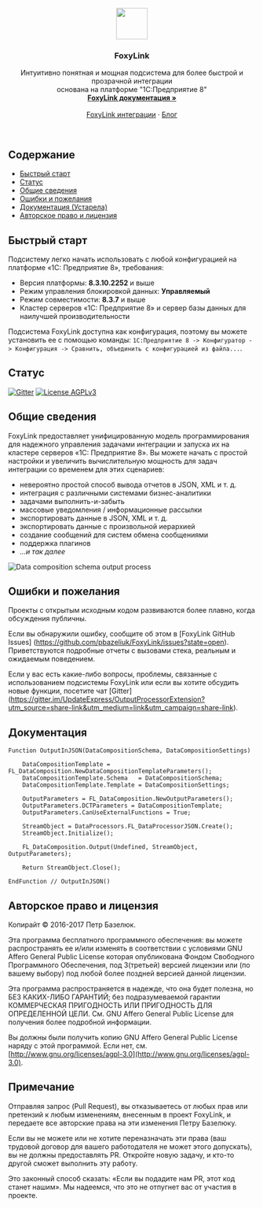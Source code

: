 <p align="center">
  <a href="https://pbazeliuk.com/foxylink">
    <img src="https://github.com/pbazeliuk/FoxyLink/blob/develop/img/FoxyLink64.png" alt="" width=64 height=64>
  </a>
  <h3 align="center">FoxyLink</h3>

  <p align="center">
    Интуитивно понятная и мощная подсистема для более быстрой и прозрачной интеграции
    <br>основана на платформе "1С:Предприятие 8"
    <br>
    <a href="https://pbazeliuk.com/foxylink/docs/"><strong>FoxyLink документация »</strong></a>
    <br>
    <br>
    <a href="https://pbazeliuk.com/foxylink/integrations">FoxyLink интеграции</a>
    ·
    <a href="https://pbazeliuk.com/tag/FoxyLink/">Блог</a>
  </p>
</p>

<br>

## Содержание

- [Быстрый старт](#быстрый-старт)
- [Статус](#статус)
- [Общие сведения](#общие-сведения)
- [Ошибки и пожелания](#ошибки-и-пожелания)
- [Документация (Устарела)](#документация)
- [Авторское право и лицензия](#авторское-право-и-лицензия)

## Быстрый старт

Подсистему легко начать использовать с любой конфигурацией на платформе «1С: Предприятие 8», требования:
- Версия платформы: **8.3.10.2252** и выше
- Режим управления блокировкой данных: **Управляемый**
- Режим совместимости: **8.3.7** и выше
- Кластер серверов «1С: Предприятие 8» и сервер базы данных для наилучшей производительности 

Подсистема FoxyLink доступна как конфигурация, поэтому вы можете установить ее с помощью команды:
```1С:Предприятие 8 -> Конфигуратор -> Конфигурация -> Сравнить, объединить с конфигурацией из файла...```. 

## Статус

[![Gitter](https://badges.gitter.im/UpdateExpress/OutputProcessorExtension.svg)](https://gitter.im/UpdateExpress/OutputProcessorExtension?utm_source=badge&utm_medium=badge&utm_campaign=pr-badge) [![License AGPLv3](https://img.shields.io/badge/license-AGPLv3-green.svg)](http://www.gnu.org/licenses/agpl-3.0)

## Общие сведения

FoxyLink предоставляет унифицированную модель программирования для надежного управления задачами интеграции и запуска их на кластере серверов «1С: Предприятие 8». Вы можете начать с простой настройки и увеличить вычислительную мощность для задач интеграции со временем для этих сценариев:

- невероятно простой способ вывода отчетов в JSON, XML и т. д.
- интеграция с различными системами бизнес-аналитики
- задачами выполнить-и-забыть
- массовые уведомления / информационные рассылки
- экспортировать данные в JSON, XML и т. д.
- экспортировать данные с произвольной иерархией
- создание сообщений для систем обмена сообщениями
- поддержка плагинов
- *...и так далее*

![Data composition schema output process](https://raw.githubusercontent.com/pbazeliuk/OutputProcessorExtension/develop/img/OutputProcess.png)

## Ошибки и пожелания

Проекты с открытым исходным кодом развиваются более плавно, когда обсуждения публичны.

Если вы обнаружили ошибку, сообщите об этом в [FoxyLink GitHub Issues] (https://github.com/pbazeliuk/FoxyLink/issues?state=open). Приветствуются подробные отчеты с вызовами стека, реальным и ожидаемым поведением.

Если у вас есть какие-либо вопросы, проблемы, связанные с использованием подсистемы FoxyLink или если вы хотите обсудить новые функции, посетите чат [Gitter] (https://gitter.im/UpdateExpress/OutputProcessorExtension?utm_source=share-link&utm_medium=link&utm_campaign=share-link).
## Документация 

```1C-Enterprise
Function OutputInJSON(DataCompositionSchema, DataCompositionSettings)
    
    DataCompositionTemplate = FL_DataComposition.NewDataCompositionTemplateParameters();
    DataCompositionTemplate.Schema   = DataCompositionSchema;
    DataCompositionTemplate.Template = DataCompositionSettings;
    
    OutputParameters = FL_DataComposition.NewOutputParameters();
    OutputParameters.DCTParameters = DataCompositionTemplate;
    OutputParameters.CanUseExternalFunctions = True;
    
    StreamObject = DataProcessors.FL_DataProcessorJSON.Create();
    StreamObject.Initialize();
	
    FL_DataComposition.Output(Undefined, StreamObject, OutputParameters);
    
    Return StreamObject.Close();
   
EndFunction // OutputInJSON()     
```

## Авторское право и лицензия

Копирайт © 2016-2017 Петр Базелюк.

Эта программа бесплатного программного обеспечения: вы можете распространять ее и/или изменять
в соответствии с условиями GNU Affero General Public License которая
опубликована Фондом Свободного Программного Обеспечения, под 3(третьей) версией
лицензии или (по вашему выбору) под любой более поздней версией данной лицензии.

Эта программа распространяется в надежде, что она будет полезна,
но БЕЗ КАКИХ-ЛИБО ГАРАНТИЙ; без подразумеваемой гарантии
КОММЕРЧЕСКАЯ ПРИГОДНОСТЬ ИЛИ ПРИГОДНОСТЬ ДЛЯ ОПРЕДЕЛЕННОЙ ЦЕЛИ. См.
GNU Affero General Public License для получения более подробной информации.

Вы должны были получить копию GNU Affero General Public License
наряду с этой программой. Если нет, см. [http://www.gnu.org/licenses/agpl-3.0](http://www.gnu.org/licenses/agpl-3.0).

Примечание
------

Отправляя запрос (Pull Request), вы отказываетесь от любых прав или претензий к любым изменениям, внесенным в проект FoxyLink, и передаете все авторские права на эти изменения Петру Базелюку.

Если вы не можете или не хотите переназначать эти права (ваш трудовой договор для вашего работодателя не может этого допускать), вы не должны предоставлять PR. Откройте новую задачу, и кто-то другой сможет выполнить эту работу.

Это законный способ сказать: «Если вы подадите нам PR, этот код станет нашим». Мы надеемся, что это не отпугнет вас от участия в проекте.
